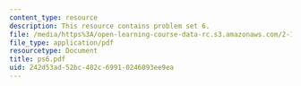 ```yaml
---
content_type: resource
description: This resource contains problem set 6.
file: /media/https%3A/open-learning-course-data-rc.s3.amazonaws.com/2-171-analysis-and-design-of-digital-control-systems-fall-2006/242d53ad52bc402c69910246093ee9ea_ps6.pdf
file_type: application/pdf
resourcetype: Document
title: ps6.pdf
uid: 242d53ad-52bc-402c-6991-0246093ee9ea
---
```

